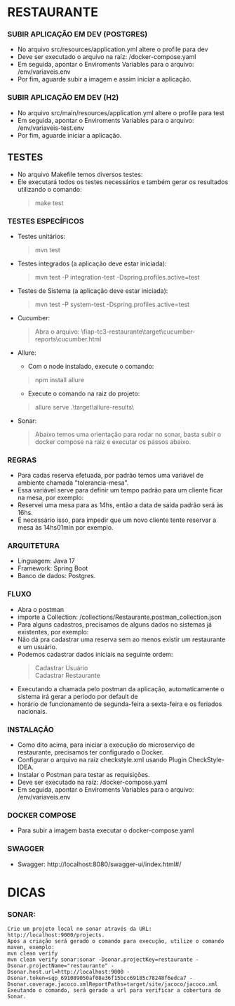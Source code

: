 # RESTAURANTE

### SUBIR APLICAÇÃO EM DEV (POSTGRES)
- No arquivo src/resources/application.yml altere o profile para dev
- Deve ser executado o arquivo na raíz: /docker-compose.yaml
- Em seguida, apontar o Enviroments Variables para o arquivo: /env/variaveis.env
- Por fim, aguarde subir a imagem e assim iniciar a aplicação.

### SUBIR APLICAÇÃO EM DEV (H2)
- No arquivo src/main/resources/application.yml altere o profile para test
- Em seguida, apontar o Enviroments Variables para o arquivo: /env/variaveis-test.env
- Por fim, aguarde iniciar a aplicação.

## TESTES
- No arquivo Makefile temos diversos testes:
- Ele executará todos os testes necessários e também gerar os resultados utilizando o comando:
  > make test

### TESTES ESPECÍFICOS
- Testes unitários:
  > mvn test

- Testes integrados (a aplicação deve estar iniciada):
  > mvn test -P integration-test -Dspring.profiles.active=test

- Testes de Sistema (a aplicação deve estar iniciada):
  > mvn test -P system-test -Dspring.profiles.active=test

- Cucumber:
  > Abra o arquivo: <seu-diretorio>\fiap-tc3-restaurante\target\cucumber-reports\cucumber.html

- Allure:
  - Com o node instalado, execute o comando:
  > npm install allure

  - Execute o comando na raiz do projeto:
  > allure serve .\target\allure-results\
 
- Sonar:
  > Abaixo temos uma orientação para rodar no sonar, basta subir o docker compose na raiz e executar os passos abaixo.

### REGRAS
- Para cadas reserva efetuada, por padrão temos uma variável de ambiente chamada "tolerancia-mesa".
- Essa variável serve para definir um tempo padrão para um cliente ficar na mesa, por exemplo:
- Reservei uma mesa para as 14hs, então a data de saída padrão será às 16hs.
- É necessário isso, para impedir que um novo cliente tente reservar a mesa às 14hs01min por exemplo.

### ARQUITETURA
- Linguagem: Java 17
- Framework: Spring Boot
- Banco de dados: Postgres.

### FLUXO
- Abra o postman 
- importe a Collection: /collections/Restaurante.postman_collection.json
- Para alguns cadastros, precisamos de alguns dados no sistemas já existentes, por exemplo:
- Não dá pra cadastrar uma reserva sem ao menos existir um restaurante e um usuário.
- Podemos cadastrar dados iniciais na seguinte ordem:
  > Cadastrar Usuário<br>
  > Cadastrar Restaurante
- Executando a chamada pelo postman da aplicação, automaticamente o sistema irá gerar a período por default de
- horário de funcionamento de segunda-feira a sexta-feira e os feriados nacionais.

### INSTALAÇÃO
- Como dito acima, para iniciar a execução do microserviço de restaurante, precisamos ter configurado o Docker.
- Configurar o arquivo na raíz checkstyle.xml usando Plugin CheckStyle-IDEA.
- Instalar o Postman para testar as requisições.
- Deve ser executado na raíz: /docker-compose.yaml
- Em seguida, apontar o Enviroments Variables para o arquivo: /env/variaveis.env

### DOCKER COMPOSE
- Para subir a imagem basta executar o docker-compose.yaml

### SWAGGER
- Swagger: http://localhost:8080/swagger-ui/index.html#/

# DICAS

### SONAR: <br>
    Crie um projeto local no sonar através da URL: http://localhost:9000/projects.
    Após a criação será gerado o comando para execução, utilize o comando maven, exemplo:
    mvn clean verify
    mvn clean verify sonar:sonar -Dsonar.projectKey=restaurante -Dsonar.projectName="restaurante" -Dsonar.host.url=http://localhost:9000 -Dsonar.token=sqp_691089050af08e36f15bcc69185c78248f6edca7 -Dsonar.coverage.jacoco.xmlReportPaths=target/site/jacoco/jacoco.xml 
    Exeutando o comando, será gerado a url para verificar a cobertura do Sonar.

